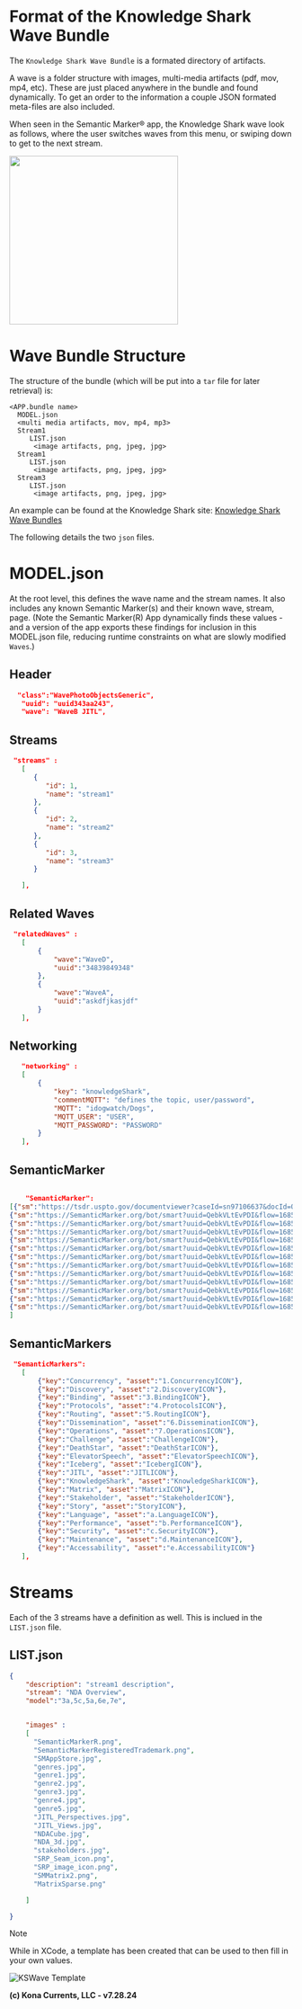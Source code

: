 # Format of the Knowledge Shark Wave Bundle

The `Knowledge Shark Wave Bundle` is a formated directory of artifacts.

A wave is a folder structure with images, multi-media artifacts (pdf, mov, mp4, etc). These are just
placed anywhere in the bundle and found dynamically. To get an order to the information a couple JSON formated meta-files are also included. 

When seen in the Semantic Marker&reg; app, the Knowledge Shark wave look as follows, where the user switches waves from this menu, or swiping down to get to the next stream.

<img src="images/KSWaveFromApp.png" width=300>

# Wave Bundle Structure
The structure of the bundle (which will be put into a `tar` file for later retrieval) is:

```
<APP.bundle name>
  MODEL.json 
  <multi media artifacts, mov, mp4, mp3>
  Stream1
     LIST.json
	  <image artifacts, png, jpeg, jpg>
  Stream1
     LIST.json
	  <image artifacts, png, jpeg, jpg>
  Stream3
     LIST.json
	  <image artifacts, png, jpeg, jpg>
```

An example can be found at the Knowledge Shark site:
<a href="https://KnowledgeShark.me/apps">Knowledge Shark Wave Bundles</a>

The following details the two `json` files.

# MODEL.json 
At the root level, this defines the wave name and the stream names. It also includes
any known Semantic Marker(s) and their known wave, stream, page. (Note the Semantic Marker(R) App
dynamically finds these values - and a version of the app exports these findings for inclusion in this MODEL.json file, reducing runtime constraints on what are slowly modified `Waves`.)

## Header

```json
  "class":"WavePhotoObjectsGeneric",
   "uuid": "uuid343aa243",
   "wave": "WaveB JITL",
```
## Streams

```json
 "streams" :
   [
      {
         "id": 1,
         "name": "stream1"
      },
      {
         "id": 2,
         "name": "stream2"
      },
      {
         "id": 3,
         "name": "stream3"
      }

   ],
```
## Related Waves

```json
 "relatedWaves" :
   [
       {
           "wave":"WaveD",
           "uuid":"34839849348"
       },
       {
           "wave":"WaveA",
           "uuid":"askdfjkasjdf"
       }
   ],
```

## Networking

```json
   "networking" :
   [
       {
           "key": "knowledgeShark",
           "commentMQTT": "defines the topic, user/password",
           "MQTT": "idogwatch/Dogs",
           "MQTT_USER": "USER",
           "MQTT_PASSWORD": "PASSWORD"
       }
   ],

```


## SemanticMarker


```json

    "SemanticMarker":
[{"sm":"https://tsdr.uspto.gov/documentviewer?caseId=sn97106637&docId=ORC20240324065012", "stream":"1", "page":"1"},
{"sm":"https://SemanticMarker.org/bot/smart?uuid=QebkVLtEvPDI&flow=1685982547973", "stream":"2", "page":"1"},
{"sm":"https://SemanticMarker.org/bot/smart?uuid=QebkVLtEvPDI&flow=1685983748003", "stream":"2", "page":"2"},
{"sm":"https://SemanticMarker.org/bot/smart?uuid=QebkVLtEvPDI&flow=1685983778654", "stream":"2", "page":"3"},
{"sm":"https://SemanticMarker.org/bot/smart?uuid=QebkVLtEvPDI&flow=1685983802087", "stream":"2", "page":"4"},
{"sm":"https://SemanticMarker.org/bot/smart?uuid=QebkVLtEvPDI&flow=1685983823770", "stream":"2", "page":"5"},
{"sm":"https://SemanticMarker.org/bot/smart?uuid=QebkVLtEvPDI&flow=1685983844420", "stream":"2", "page":"6"},
{"sm":"https://SemanticMarker.org/bot/smart?uuid=QebkVLtEvPDI&flow=1685983862954", "stream":"2", "page":"7"},
{"sm":"https://SemanticMarker.org/bot/smart?uuid=QebkVLtEvPDI&flow=1685228128240", "stream":"3", "page":"1"},
{"sm":"https://SemanticMarker.org/bot/smart?uuid=QebkVLtEvPDI&flow=1685982257992", "stream":"3", "page":"2"},
{"sm":"https://SemanticMarker.org/bot/smart?uuid=QebkVLtEvPDI&flow=1685982362041", "stream":"3", "page":"3"},
{"sm":"https://SemanticMarker.org/bot/smart?uuid=QebkVLtEvPDI&flow=1685982428275", "stream":"3", "page":"4"},
{"sm":"https://SemanticMarker.org/bot/smart?uuid=QebkVLtEvPDI&flow=1685982492157", "stream":"3", "page":"5"}
]
```

## SemanticMarkers

```json
 "SemanticMarkers":
   [
       {"key":"Concurrency", "asset":"1.ConcurrencyICON"},
       {"key":"Discovery", "asset":"2.DiscoveryICON"},
       {"key":"Binding", "asset":"3.BindingICON"},
       {"key":"Protocols", "asset":"4.ProtocolsICON"},
       {"key":"Routing", "asset":"5.RoutingICON"},
       {"key":"Dissemination", "asset":"6.DisseminationICON"},
       {"key":"Operations", "asset":"7.OperationsICON"},
       {"key":"Challenge", "asset":"ChallengeICON"},
       {"key":"DeathStar", "asset":"DeathStarICON"},
       {"key":"ElevatorSpeech", "asset":"ElevatorSpeechICON"},
       {"key":"Iceberg", "asset":"IcebergICON"},
       {"key":"JITL", "asset":"JITLICON"},
       {"key":"KnowledgeShark", "asset":"KnowledgeSharkICON"},
       {"key":"Matrix", "asset":"MatrixICON"},
       {"key":"Stakeholder", "asset":"StakeholderICON"},
       {"key":"Story", "asset":"StoryICON"},
       {"key":"Language", "asset":"a.LanguageICON"},
       {"key":"Performance", "asset":"b.PerformanceICON"},
       {"key":"Security", "asset":"c.SecurityICON"},
       {"key":"Maintenance", "asset":"d.MaintenanceICON"},
       {"key":"Accessability", "asset":"e.AccessabilityICON"}
   ],

```

# Streams

Each of the 3 streams have a definition as well. This is inclued in the `LIST.json` file.

## LIST.json

```json
{
    "description": "stream1 description",
    "stream": "NDA Overview",
    "model":"3a,5c,5a,6e,7e",


    "images" :
    [
      "SemanticMarkerR.png",
      "SemanticMarkerRegisteredTrademark.png",
      "SMAppStore.jpg",
      "genres.jpg",
      "genre1.jpg",
      "genre2.jpg",
      "genre3.jpg",
      "genre4.jpg",
      "genre5.jpg",
      "JITL_Perspectives.jpg",
      "JITL_Views.jpg",
      "NDACube.jpg",
      "NDA_3d.jpg",
      "stakeholders.jpg",
      "SRP_Seam_icon.png",
      "SRP_image_icon.png",
      "SMMatrix2.png",
      "MatrixSparse.png"

    ]

}
```

> [!NOTE] 
> While in XCode, a template has been created that can be used to then fill in your own values.
>
> ![KSWave Template](images/KSWaveTemplate.png)

<b>(c) Kona Currents, LLC - v7.28.24
